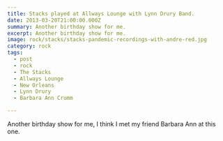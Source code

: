 ```yaml
---
title: Stacks played at Allways Lounge with Lynn Drury Band.
date: 2013-03-20T21:00:00.000Z
summary: Another birthday show for me.
excerpt: Another birthday show for me.
image: rock/stacks/stacks-pandemic-recordings-with-andre-red.jpg
category: rock
tags:
  - post
  - rock
  - The Stacks
  - Allways Lounge
  - New Orleans
  - Lynn Drury
  - Barbara Ann Crumm

---
```


Another birthday show for me, I think I met my friend Barbara Ann at this one.

